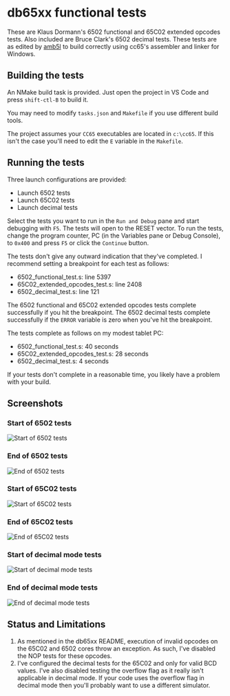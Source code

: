 # db65xx functional tests

These are Klaus Dormann's 6502 functional and 65C02 extended opcodes tests.  Also included are Bruce Clark's 6502 decimal tests.  These tests are as edited by [amb5l](https://github.com/amb5l/6502_65C02_functional_tests) to build correctly using cc65's assembler and linker for Windows.

## Building the tests

An NMake build task is provided. Just open the project in VS Code and press `shift-ctl-B` to build it.

You may need to modify `tasks.json` and `Makefile` if you use different build tools.

The project assumes your `CC65` executables are located in `c:\cc65`. If this isn't the case you'll need to edit the `E` variable in the `Makefile`.

## Running the tests

Three launch configurations are provided:

* Launch 6502 tests
* Launch 65C02 tests
* Launch decimal tests

Select the tests you want to run in the `Run and Debug` pane and start debugging with `F5`.  The tests will open to the RESET vector.  To run the tests, change the program counter, PC (in the Variables pane or Debug Console), to `0x400` and press `F5` or click the `Continue` button.

The tests don't give any outward indication that they've completed.  I recommend setting a breakpoint for each test as follows:

* 6502_functional_test.s: line 5397
* 65C02_extended_opcodes_test.s: line 2408
* 6502_decimal_test.s: line 121

The 6502 functional and 65C02 extended opcodes tests complete successfully if you hit the breakpoint.  The 6502 decimal tests complete successfully if the `ERROR` variable is zero when you've hit the breakpoint.

The tests complete as follows on my modest tablet PC:

* 6502_functional_test.s: 40 seconds
* 65C02_extended_opcodes_test.s: 28 seconds
* 6502_decimal_test.s: 4 seconds

If your tests don't complete in a reasonable time, you likely have a problem with your build.

## Screenshots

### Start of 6502 tests

![Start of 6502 tests](https://trobertson.site/wp-content/uploads/2022/11/6502_start.png)

### End of 6502 tests

![End of 6502 tests](https://trobertson.site/wp-content/uploads/2022/11/6502_end.png)

### Start of 65C02 tests

![Start of 65C02 tests](https://trobertson.site/wp-content/uploads/2022/11/65c02_start.png)

### End of 65C02 tests

![End of 65C02 tests](https://trobertson.site/wp-content/uploads/2022/11/65c02_end.png)

### Start of decimal mode tests

![Start of decimal mode tests](https://trobertson.site/wp-content/uploads/2022/11/decimal_start.png)

### End of decimal mode tests

![End of decimal mode tests](https://trobertson.site/wp-content/uploads/2022/11/decimal_end.png)

## Status and Limitations

1. As mentioned in the db65xx README, execution of invalid opcodes on the 65C02 and 6502 cores throw an exception.  As such, I've disabled the NOP tests for these opcodes.
2. I've configured the decimal tests for the 65C02 and only for valid BCD values.  I've also disabled testing the overflow flag as it really isn't applicable in decimal mode.  If your code uses the overflow flag in decimal mode then you'll probably want to use a different simulator.
